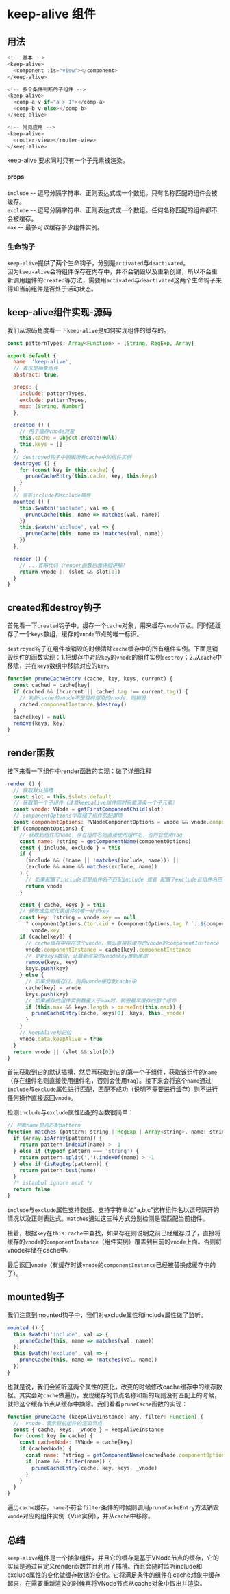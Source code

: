 # keep-alive 组件
## 用法

```javascript
<!-- 基本 -->
<keep-alive>
  <component :is="view"></component>
</keep-alive>

<!-- 多个条件判断的子组件 -->
<keep-alive>
  <comp-a v-if="a > 1"></comp-a>
  <comp-b v-else></comp-b>
</keep-alive>

<!-- 常见应用 -->
<keep-alive>
  <router-view></router-view>
</keep-alive>
```
keep-alive 要求同时只有一个子元素被渲染。

#### props
`include` -- 逗号分隔字符串、正则表达式或一个数组。只有名称匹配的组件会被缓存。  
`exclude` -- 逗号分隔字符串、正则表达式或一个数组。任何名称匹配的组件都不会被缓存。  
`max` -- 最多可以缓存多少组件实例。

### 生命钩子
`keep-alive`提供了两个生命钩子，分别是`activated`与`deactivated`。   
因为`keep-alive`会将组件保存在内存中，并不会销毁以及重新创建，所以不会重新调用组件的`created`等方法，需要用`activated`与`deactivated`这两个生命钩子来得知当前组件是否处于活动状态。

## keep-alive组件实现-源码
我们从源码角度看一下`keep-alive`是如何实现组件的缓存的。

```javascript
const patternTypes: Array<Function> = [String, RegExp, Array]

export default {
  name: 'keep-alive',
  // 表示是抽象组件
  abstract: true, 

  props: {
    include: patternTypes,
    exclude: patternTypes,
    max: [String, Number]
  },

  created () {
    // 用于缓存vnode对象
    this.cache = Object.create(null)
    this.keys = []
  },
  // destroyed钩子中销毁所有cache中的组件实例
  destroyed () {
    for (const key in this.cache) {
      pruneCacheEntry(this.cache, key, this.keys)
    }
  },
  // 监听include和exclude属性
  mounted () {
    this.$watch('include', val => {
      pruneCache(this, name => matches(val, name))
    })
    this.$watch('exclude', val => {
      pruneCache(this, name => !matches(val, name))
    })
  },

  render () {
    // ...省略代码（render函数后面详细讲解）
    return vnode || (slot && slot[0])
  }
}
```
## created和destroy钩子
首先看一下`created`钩子中，缓存一个`cache`对象，用来缓存`vnode`节点。同时还缓存了一个`keys`数组，缓存的`vnode`节点的唯一标识。

`destroyed`钩子在组件被销毁的时候清除`cache`缓存中的所有组件实例。下面是销毁组件的函数实现：1.把缓存中对应`key`的`vnode`的组件实例`destroy`；2.从`cache`中移除，并在`keys`数组中移除对应的`key`。
```javascript
function pruneCacheEntry (cache, key, keys, current) {
  const cached = cache[key]
  if (cached && (!current || cached.tag !== current.tag)) {
    // 判断cache的vnode不是目前渲染的vnode，则销毁
    cached.componentInstance.$destroy()
  }
  cache[key] = null
  remove(keys, key)
}
```
## render函数
接下来看一下组件中render函数的实现：做了详细注释
```javascript
render () {
  // 获取默认插槽
  const slot = this.$slots.default
  // 获取第一个子组件（注意keepalive组件同时只能渲染一个子元素）
  const vnode: VNode = getFirstComponentChild(slot)
  // componentOptions中存储了组件的配置项
  const componentOptions: ?VNodeComponentOptions = vnode && vnode.componentOptions
  if (componentOptions) {
    // 获取到组件的name，存在组件名则直接使用组件名，否则会使用tag
    const name: ?string = getComponentName(componentOptions)
    const { include, exclude } = this
    if (
      (include && (!name || !matches(include, name))) ||
      (exclude && name && matches(exclude, name))
    ) {
      // 如果配置了include但是组件名不匹配include 或者 配置了exclude且组件名匹配exclude，那么就直接返回这个组件的vnode
      return vnode
    }

    const { cache, keys } = this
    // 获取或生成代表组件的唯一标识key
    const key: ?string = vnode.key == null
      ? componentOptions.Ctor.cid + (componentOptions.tag ? `::${componentOptions.tag}` : '')
      : vnode.key
    if (cache[key]) {
      // cache缓存中存在这个vnode，那么直接将缓存的vnode的componentInstance（组件实例）覆盖到目前的vnode上面
      vnode.componentInstance = cache[key].componentInstance
      // 更新keys数组，让最新渲染的vnodekey推到尾部
      remove(keys, key)
      keys.push(key)
    } else {
      // 如果没有缓存过，则将vnode缓存到cache中
      cache[key] = vnode
      keys.push(key)
      // 如果缓存的组件实例数量大于max时，销毁最早缓存的那个组件
      if (this.max && keys.length > parseInt(this.max)) {
        pruneCacheEntry(cache, keys[0], keys, this._vnode)
      }
    }
    // keepAlive标记位
    vnode.data.keepAlive = true
  }
  return vnode || (slot && slot[0])
}
```

首先获取到它的默认插槽，然后再获取到它的第一个子组件，获取该组件的`name`（存在组件名则直接使用组件名，否则会使用`tag`）。接下来会将这个`name`通过`include`与`exclude`属性进行匹配，匹配不成功（说明不需要进行缓存）则不进行任何操作直接返回`vnode`。

检测`include`与`exclude`属性匹配的函数很简单：
```javascript
// 判断name是否匹配pattern
function matches (pattern: string | RegExp | Array<string>, name: string): boolean {
  if (Array.isArray(pattern)) {
    return pattern.indexOf(name) > -1
  } else if (typeof pattern === 'string') {
    return pattern.split(',').indexOf(name) > -1
  } else if (isRegExp(pattern)) {
    return pattern.test(name)
  }
  /* istanbul ignore next */
  return false
}
```
`include`与`exclude`属性支持数组、支持字符串如"a,b,c"这样组件名以逗号隔开的情况以及正则表达式。`matches`通过这三种方式分别检测是否匹配当前组件。

接着，根据`key`在`this.cache`中查找，如果存在则说明之前已经缓存过了，直接将缓存的`vnode`的`componentInstance`（组件实例）覆盖到目前的`vnode`上面。否则将vnode存储在cache中。

最后返回`vnode`（有缓存时该`vnode`的`componentInstance`已经被替换成缓存中的了）。

## mounted钩子
我们注意到mounted钩子中，我们对exclude属性和include属性做了监听。
```javascript
mounted () {
  this.$watch('include', val => {
    pruneCache(this, name => matches(val, name))
  })
  this.$watch('exclude', val => {
    pruneCache(this, name => !matches(val, name))
  })
}
```
也就是说，我们会监听这两个属性的变化，改变的时候修改cache缓存中的缓存数据。其实会对`cache`做遍历，发现缓存的节点名称和新的规则没有匹配上的时候，就把这个缓存节点从缓存中摘除。我们看看`pruneCache`函数的实现：
```javascript
function pruneCache (keepAliveInstance: any, filter: Function) {
  // _vnode：表示目前组件的渲染节点
  const { cache, keys, _vnode } = keepAliveInstance
  for (const key in cache) {
    const cachedNode: ?VNode = cache[key]
    if (cachedNode) {
      const name: ?string = getComponentName(cachedNode.componentOptions)
      if (name && !filter(name)) {
        pruneCacheEntry(cache, key, keys, _vnode)
      }
    }
  }
}
```
遍历`cache`缓存，`name`不符合`filter`条件的时候则调用`pruneCacheEntry`方法销毁`vnode`对应的组件实例（Vue实例），并从`cache`中移除。   

## 总结
`keep-alive`组件是一个抽象组件，并且它的缓存是基于VNode节点的缓存，它的实现是通过自定义render函数并且利用了插槽。而且会随时监听include和exclude属性的变化做缓存数据的变化。它将满足条件的组件在cache对象中缓存起来，在需要重新渲染的时候再将VNode节点从cache对象中取出并渲染。
